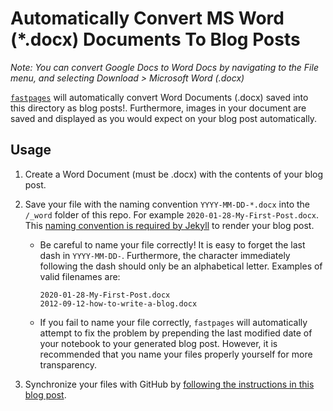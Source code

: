 # Automatically Convert MS Word (\*.docx) Documents To Blog Posts

_Note: You can convert Google Docs to Word Docs by navigating to the File menu, and selecting Download > Microsoft Word (.docx)_

[`fastpages`](https://github.com/fastai/fastpages) will automatically convert Word Documents (.docx) saved into this directory as blog posts!. Furthermore, images in your document are saved and displayed as you would expect on your blog post automatically.

## Usage

1. Create a Word Document (must be .docx) with the contents of your blog post.

2. Save your file with the naming convention `YYYY-MM-DD-*.docx` into the `/_word` folder of this repo. For example `2020-01-28-My-First-Post.docx`. This [naming convention is required by Jekyll](https://jekyllrb.com/docs/posts/) to render your blog post.

   - Be careful to name your file correctly! It is easy to forget the last dash in `YYYY-MM-DD-`. Furthermore, the character immediately following the dash should only be an alphabetical letter. Examples of valid filenames are:

     ```shell
     2020-01-28-My-First-Post.docx
     2012-09-12-how-to-write-a-blog.docx
     ```

   - If you fail to name your file correctly, `fastpages` will automatically attempt to fix the problem by prepending the last modified date of your notebook to your generated blog post. However, it is recommended that you name your files properly yourself for more transparency.

3. Synchronize your files with GitHub by [following the instructions in this blog post](https://www.fast.ai/2020/01/18/gitblog/).
